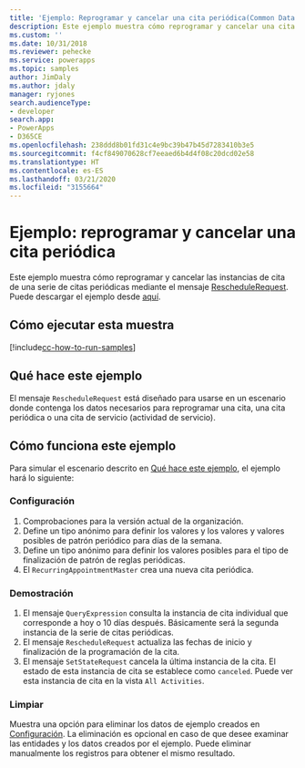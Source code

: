 ```yaml
---
title: 'Ejemplo: Reprogramar y cancelar una cita periódica(Common Data Service) | Microsoft Docs'
description: Este ejemplo muestra cómo reprogramar y cancelar una cita periódica.
ms.custom: ''
ms.date: 10/31/2018
ms.reviewer: pehecke
ms.service: powerapps
ms.topic: samples
author: JimDaly
ms.author: jdaly
manager: ryjones
search.audienceType:
- developer
search.app:
- PowerApps
- D365CE
ms.openlocfilehash: 238ddd8b01fd31c4e9bc39b47b45d7283410b3e5
ms.sourcegitcommit: f4cf849070628cf7eeaed6b4d4f08c20dcd02e58
ms.translationtype: HT
ms.contentlocale: es-ES
ms.lasthandoff: 03/21/2020
ms.locfileid: "3155664"
---
```

# <a name="sample-reschedule-and-cancel-a-recurring-appointment"></a>Ejemplo: reprogramar y cancelar una cita periódica

<!-- https://docs.microsoft.com/dynamics365/customer-engagement/developer/sample-reschedule-cancel-recurring-appointment -->

Este ejemplo muestra cómo reprogramar y cancelar las instancias de cita de una serie de citas periódicas mediante el mensaje [RescheduleRequest](https://docs.microsoft.com/dotnet/api/microsoft.crm.sdk.messages.reschedulerequest?view=dynamics-general-ce-9). Puede descargar el ejemplo desde [aquí](https://github.com/Microsoft/PowerApps-Samples/tree/master/cds/orgsvc/C%23/RecurringAppointment).

## <a name="how-to-run-this-sample"></a>Cómo ejecutar esta muestra

[!include[cc-how-to-run-samples](../../includes/cc-how-to-run-samples.md)]

## <a name="what-this-sample-does"></a>Qué hace este ejemplo

El mensaje `RescheduleRequest` está diseñado para usarse en un escenario donde contenga los datos necesarios para reprogramar una cita, una cita periódica o una cita de servicio (actividad de servicio).

## <a name="how-this-sample-works"></a>Cómo funciona este ejemplo

Para simular el escenario descrito en [Qué hace este ejemplo](#what-this-sample-does), el ejemplo hará lo siguiente:

### <a name="setup"></a>Configuración

1. Comprobaciones para la versión actual de la organización. 
2. Define un tipo anónimo para definir los valores y los valores y valores posibles de patrón periódico para días de la semana.
3. Define un tipo anónimo para definir los valores posibles para el tipo de finalización de patrón de reglas periódicas.
4. El `RecurringAppointmentMaster` crea una nueva cita periódica.

### <a name="demonstrate"></a>Demostración

1. El mensaje `QueryExpression` consulta la instancia de cita individual que corresponde a hoy o 10 días después. Básicamente será la segunda instancia de la serie de citas periódicas.
2. El mensaje `RescheduleRequest` actualiza las fechas de inicio y finalización de la programación de la cita.
3. El mensaje `SetStateRequest` cancela la última instancia de la cita. El estado de esta instancia de cita se establece como `canceled`. Puede ver esta instancia de cita en la vista `All Activities`.

### <a name="clean-up"></a>Limpiar

Muestra una opción para eliminar los datos de ejemplo creados en [Configuración](#setup). La eliminación es opcional en caso de que desee examinar las entidades y los datos creados por el ejemplo. Puede eliminar manualmente los registros para obtener el mismo resultado.
